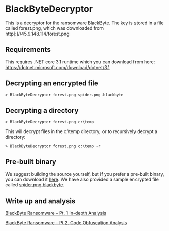 # BlackByteDecryptor

This is a decryptor for the ransomware BlackByte. The key is stored in a file called forest.png, which was downloaded from http[:]//45.9.148.114/forest.png

## Requirements

This requires .NET core 3.1 runtime which you can download from here: https://dotnet.microsoft.com/download/dotnet/3.1

## Decrypting an encrypted file

```
> BlackByteDecryptor forest.png spider.png.blackbyte
```

## Decrypting a directory

```
> BlackByteDecryptor forest.png c:\temp
```

This will decrypt files in the c:\temp directory, or to recursively decrypt a directory:

```
> BlackByteDecryptor forest.png c:\temp -r
```

## Pre-built binary

We suggest building the source yourself, but if you prefer a pre-built binary, you can download it [here](build/BlackByteDecryptor.zip). We have also provided a sample encrypted file called [spider.png.blackbyte](sample/spider.png.blackbyte).

## Write up and analysis

[BlackByte Ransomware – Pt. 1 In-depth Analysis](https://www.trustwave.com/en-us/resources/blogs/spiderlabs-blog/blackbyte-ransomware-pt-1-in-depth-analysis/)

[BlackByte Ransomware – Pt 2. Code Obfuscation Analysis](https://www.trustwave.com/en-us/resources/blogs/spiderlabs-blog/blackbyte-ransomware-pt-2-code-obfuscation-analysis/)

